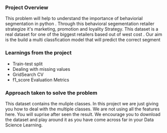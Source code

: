 ### Project Overview

 This problem will help to understand the importance of behaviorial segmentation in python . Through this behavioral segementation retailer strategize it's marketing, promotion and loyality Strategy. This dataset is a real dataset for one of the biggest retailers based out of west cost . Our aim is the build a multi classfication model that will predict the correct segment


### Learnings from the project

 - Train-test split
- Dealing with missing values
- GridSearch CV
- f1_score Evaluation Metrics


### Approach taken to solve the problem

 This dataset contains the muliple classes. In this project we are just giving you how to deal with the multiple classes. We are not using all the features here. You will suprise after seen the result. We encourage you to download the dataset and play around it as you have come across far in your Data Science Learning.


